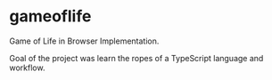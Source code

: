 # gameoflife
Game of Life in Browser Implementation.

Goal of the project was learn the ropes of a TypeScript language and workflow.
